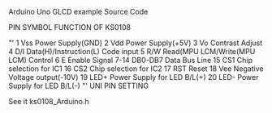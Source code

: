Arduino Uno GLCD example Source Code

PIN SYMBOL FUNCTION OF KS0108

"'
1 Vss Power Supply(GND) 
2 Vdd Power Supply(+5V) 
3 Vo Contrast Adjust 
4 D/I Data(H)/Instruction(L) Code input 
5 R/W Read(MPU LCM/Write(MPU LCM) Control 
6 E Enable Signal 
7-14 DB0-DB7 Data Bus Line 
15 CS1 Chip selection for IC1 
16 CS2 Chip selection for IC2 
17 RST Reset 
18 Vee Negative Voltage output(-10V) 
19 LED+ Power Supply for LED B/L(+) 
20 LED- Power Supply for LED B/L(-)
"'
UNI PIN SETTING

See it ks0108_Arduino.h
